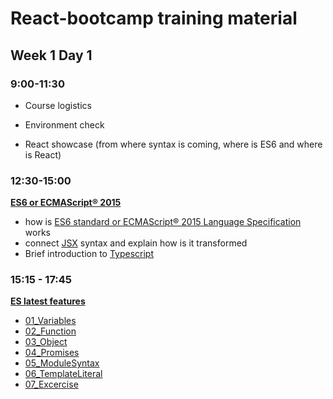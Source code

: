 # React-bootcamp training material

## Week 1 Day 1

### 9:00-11:30

* Course logistics

* Environment check

* React showcase (from where syntax is coming, where is ES6 and where is React)

### 12:30-15:00

**[ES6 or ECMAScript® 2015](ES6)**

* how is [ES6 standard or ECMAScript® 2015 Language Specification](http://www.ecma-international.org/ecma-262/6.0/) works
* connect [JSX](JSX) syntax and explain how is it transformed
* Brief introduction to [Typescript](Typescript)

### 15:15 - 17:45

**[ES latest features](ES6/Features)**

* [01_Variables](ES6/Features/01_Variables)
* [02_Function](ES6/Features/02_Function)
* [03_Object](ES6/Features/03_Object)
* [04_Promises](ES6/Features/04_Promises)
* [05_ModuleSyntax](ES6/Features/05_ModuleSyntax)
* [06_TemplateLiteral](ES6/Features/06_TemplateLiteral)
* [07_Excercise](ES6/Features/07_Excercise)
